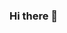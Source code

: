 ### Hi there 👋

<!--
**sofinaydenova/sofinaydenova** is a ✨ _special_ ✨ repository because its `README.md` (this file) appears on your GitHub profile.

Here are some ideas to get you started:

- 🔭 I’m currently working on games in Unity (made using C#) check 'em out: https://happydoggostudio.itch.io ✨
- 🌱 I’m currently learning Python (I💕love💕it)
- 👯 I’m looking to collaborate on various projects, just send an email sofnayd@gmail.com
- 🤔 I’m looking for help with creating games with Unity & C#
- 💬 Ask me about ... 
- 📫 How to reach me: sofnayd@gmail.com 
- 😄 Pronouns: Sofi
- ⚡ Fun fact: ...
-->
